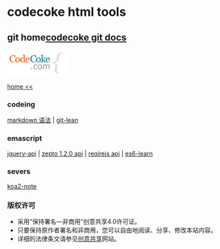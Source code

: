 # codecoke html tools

## git home[codecoke git docs][codecoke doc]

[codecoke logo]: ./codecokelogo.gif "http://git.codecoke.com"
[codecoke doc]: https://github.com/codecoke/htmltools/tree/master/docs
[codecoke git]: https://github.com/codecoke/htmltools/
[codecoke http]: http://git.codecoke.com/



![git.codecoke.com][codecoke logo]

[home <<][codecoke http]

### codeing

[markdown 语法](./markdown/basics-tw.md)  | [git-lean](./git/git-lean-mf.md)

### emascript

[jquery-api](./jquery/index.html) | [zepto 1.2.0 api](./zepto/zepto1.2.0.html) | [reqirejs api](./requirejs/default.html) | [es6-learn](./es6-ruanyifeng/sidebar.md)

### severs

[koa2-note](./koa/koa2-note-master/README.md)


### 版权许可

- 采用“保持署名—非商用”创意共享4.0许可证。
- 只要保持原作者署名和非商用，您可以自由地阅读、分享、修改本站内容。
- 详细的法律条文请参见[创意共享](http://creativecommons.org/licenses/by-nc/4.0/)网站。